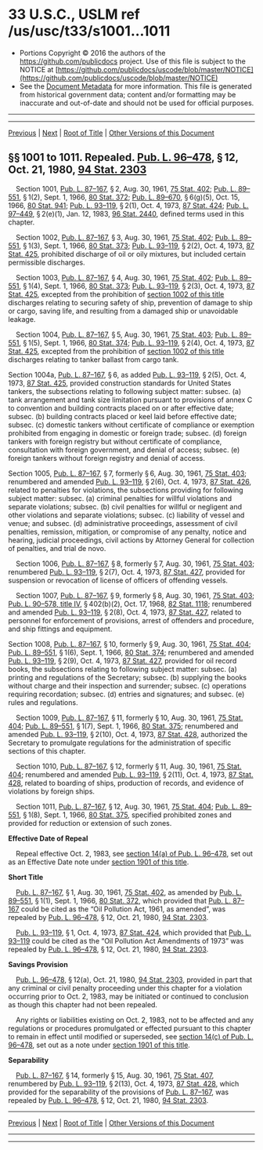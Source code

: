 ---
---

# 33 U.S.C., USLM ref /us/usc/t33/s1001...1011

* Portions Copyright © 2016 the authors of the https://github.com/publicdocs project.
  Use of this file is subject to the NOTICE at [https://github.com/publicdocs/uscode/blob/master/NOTICE](https://github.com/publicdocs/uscode/blob/master/NOTICE)
* See the [Document Metadata](././../../../..//README.md) for more information.
  This file is generated from historical government data; content and/or formatting may be inaccurate and out-of-date and should not be used for official purposes.

----------
----------

[Previous](./../../../..//us/usc/t33/ch20/m__us_usc_t33_ch20.md) | [Next](./../../../..//us/usc/t33/ch20/m__us_usc_t33_s1012.md) | [Root of Title](./../../../../) | [Other Versions of this Document](https://publicdocs.github.io/go/links?ns=uslm&ref=%2Fus%2Fusc%2Ft33%2Fs1001...1011)

## §§ 1001 to 1011. Repealed. [Pub. L. 96–478][/us/pl/96/478], § 12, Oct. 21, 1980, [94 Stat. 2303][/us/stat/94/2303]

    Section 1001, [Pub. L. 87–167][/us/pl/87/167], § 2, Aug. 30, 1961, [75 Stat. 402][/us/stat/75/402]; [Pub. L. 89–551][/us/pl/89/551], § 1(2), Sept. 1, 1966, [80 Stat. 372][/us/stat/80/372]; [Pub. L. 89–670][/us/pl/89/670], § 6(g)(5), Oct. 15, 1966, [80 Stat. 941][/us/stat/80/941]; [Pub. L. 93–119][/us/pl/93/119], § 2(1), Oct. 4, 1973, [87 Stat. 424][/us/stat/87/424]; [Pub. L. 97–449][/us/pl/97/449], § 2(e)(1), Jan. 12, 1983, [96 Stat. 2440][/us/stat/96/2440], defined terms used in this chapter.

    Section 1002, [Pub. L. 87–167][/us/pl/87/167], § 3, Aug. 30, 1961, [75 Stat. 402][/us/stat/75/402]; [Pub. L. 89–551][/us/pl/89/551], § 1(3), Sept. 1, 1966, [80 Stat. 373][/us/stat/80/373]; [Pub. L. 93–119][/us/pl/93/119], § 2(2), Oct. 4, 1973, [87 Stat. 425][/us/stat/87/425], prohibited discharge of oil or oily mixtures, but included certain permissible discharges.

    Section 1003, [Pub. L. 87–167][/us/pl/87/167], § 4, Aug. 30, 1961, [75 Stat. 402][/us/stat/75/402]; [Pub. L. 89–551][/us/pl/89/551], § 1(4), Sept. 1, 1966, [80 Stat. 373][/us/stat/80/373]; [Pub. L. 93–119][/us/pl/93/119], § 2(3), Oct. 4, 1973, [87 Stat. 425][/us/stat/87/425], excepted from the prohibition of [section 1002 of this title][/us/usc/t33/s1002] discharges relating to securing safety of ship, prevention of damage to ship or cargo, saving life, and resulting from a damaged ship or unavoidable leakage.

    Section 1004, [Pub. L. 87–167][/us/pl/87/167], § 5, Aug. 30, 1961, [75 Stat. 403][/us/stat/75/403]; [Pub. L. 89–551][/us/pl/89/551], § 1(5), Sept. 1, 1966, [80 Stat. 374][/us/stat/80/374]; [Pub. L. 93–119][/us/pl/93/119], § 2(4), Oct. 4, 1973, [87 Stat. 425][/us/stat/87/425], excepted from the prohibition of [section 1002 of this title][/us/usc/t33/s1002] discharges relating to tanker ballast from cargo tank.

Section 1004a, [Pub. L. 87–167][/us/pl/87/167], § 6, as added [Pub. L. 93–119][/us/pl/93/119], § 2(5), Oct. 4, 1973, [87 Stat. 425][/us/stat/87/425], provided construction standards for United States tankers, the subsections relating to following subject matter: subsec. (a) tank arrangement and tank size limitation pursuant to provisions of annex C to convention and building contracts placed on or after effective date; subsec. (b) building contracts placed or keel laid before effective date; subsec. (c) domestic tankers without certificate of compliance or exemption prohibited from engaging in domestic or foreign trade; subsec. (d) foreign tankers with foreign registry but without certificate of compliance, consultation with foreign government, and denial of access; subsec. (e) foreign tankers without foreign registry and denial of access.

Section 1005, [Pub. L. 87–167][/us/pl/87/167], § 7, formerly § 6, Aug. 30, 1961, [75 Stat. 403][/us/stat/75/403]; renumbered and amended [Pub. L. 93–119][/us/pl/93/119], § 2(6), Oct. 4, 1973, [87 Stat. 426][/us/stat/87/426], related to penalties for violations, the subsections providing for following subject matter: subsec. (a) criminal penalties for willful violations and separate violations; subsec. (b) civil penalties for willful or negligent and other violations and separate violations; subsec. (c) liability of vessel and venue; and subsec. (d) administrative proceedings, assessment of civil penalties, remission, mitigation, or compromise of any penalty, notice and hearing, judicial proceedings, civil actions by Attorney General for collection of penalties, and trial de novo.

    Section 1006, [Pub. L. 87–167][/us/pl/87/167], § 8, formerly § 7, Aug. 30, 1961, [75 Stat. 403][/us/stat/75/403]; renumbered [Pub. L. 93–119][/us/pl/93/119], § 2(7), Oct. 4, 1973, [87 Stat. 427][/us/stat/87/427], provided for suspension or revocation of license of officers of offending vessels.

    Section 1007, [Pub. L. 87–167][/us/pl/87/167], § 9, formerly § 8, Aug. 30, 1961, [75 Stat. 403][/us/stat/75/403]; [Pub. L. 90–578, title IV][/us/pl/90/578/tIV], § 402(b)(2), Oct. 17, 1968, [82 Stat. 1118][/us/stat/82/1118]; renumbered and amended [Pub. L. 93–119][/us/pl/93/119], § 2(8), Oct. 4, 1973, [87 Stat. 427][/us/stat/87/427], related to personnel for enforcement of provisions, arrest of offenders and procedure, and ship fittings and equipment.

Section 1008, [Pub. L. 87–167][/us/pl/87/167], § 10, formerly § 9, Aug. 30, 1961, [75 Stat. 404][/us/stat/75/404]; [Pub. L. 89–551][/us/pl/89/551], § 1(6), Sept. 1, 1966, [80 Stat. 374][/us/stat/80/374]; renumbered and amended [Pub. L. 93–119][/us/pl/93/119], § 2(9), Oct. 4, 1973, [87 Stat. 427][/us/stat/87/427], provided for oil record books, the subsections relating to following subject matter: subsec. (a) printing and regulations of the Secretary; subsec. (b) supplying the books without charge and their inspection and surrender; subsec. (c) operations requiring recordation; subsec. (d) entries and signatures; and subsec. (e) rules and regulations.

    Section 1009, [Pub. L. 87–167][/us/pl/87/167], § 11, formerly § 10, Aug. 30, 1961, [75 Stat. 404][/us/stat/75/404]; [Pub. L. 89–551][/us/pl/89/551], § 1(7), Sept. 1, 1966, [80 Stat. 375][/us/stat/80/375]; renumbered and amended [Pub. L. 93–119][/us/pl/93/119], § 2(10), Oct. 4, 1973, [87 Stat. 428][/us/stat/87/428], authorized the Secretary to promulgate regulations for the administration of specific sections of this chapter.

    Section 1010, [Pub. L. 87–167][/us/pl/87/167], § 12, formerly § 11, Aug. 30, 1961, [75 Stat. 404][/us/stat/75/404]; renumbered and amended [Pub. L. 93–119][/us/pl/93/119], § 2(11), Oct. 4, 1973, [87 Stat. 428][/us/stat/87/428], related to boarding of ships, production of records, and evidence of violations by foreign ships.

    Section 1011, [Pub. L. 87–167][/us/pl/87/167], § 12, Aug. 30, 1961, [75 Stat. 404][/us/stat/75/404]; [Pub. L. 89–551][/us/pl/89/551], § 1(8), Sept. 1, 1966, [80 Stat. 375][/us/stat/80/375], specified prohibited zones and provided for reduction or extension of such zones.

 __Effective Date of Repeal__ 

    Repeal effective Oct. 2, 1983, see [section 14(a) of Pub. L. 96–478][/us/pl/96/478/s14/a], set out as an Effective Date note under [section 1901 of this title][/us/usc/t33/s1901].

 __Short Title__ 

    [Pub. L. 87–167][/us/pl/87/167], § 1, Aug. 30, 1961, [75 Stat. 402][/us/stat/75/402], as amended by [Pub. L. 89–551][/us/pl/89/551], § 1(1), Sept. 1, 1966, [80 Stat. 372][/us/stat/80/372], which provided that [Pub. L. 87–167][/us/pl/87/167] could be cited as the “Oil Pollution Act, 1961, as amended”, was repealed by [Pub. L. 96–478][/us/pl/96/478], § 12, Oct. 21, 1980, [94 Stat. 2303][/us/stat/94/2303].

    [Pub. L. 93–119][/us/pl/93/119], § 1, Oct. 4, 1973, [87 Stat. 424][/us/stat/87/424], which provided that [Pub. L. 93–119][/us/pl/93/119] could be cited as the “Oil Pollution Act Amendments of 1973” was repealed by [Pub. L. 96–478][/us/pl/96/478], § 12, Oct. 21, 1980, [94 Stat. 2303][/us/stat/94/2303].

 __Savings Provision__ 

    [Pub. L. 96–478][/us/pl/96/478], § 12(a), Oct. 21, 1980, [94 Stat. 2303][/us/stat/94/2303], provided in part that any criminal or civil penalty proceeding under this chapter for a violation occurring prior to Oct. 2, 1983, may be initiated or continued to conclusion as though this chapter had not been repealed.

    Any rights or liabilities existing on Oct. 2, 1983, not to be affected and any regulations or procedures promulgated or effected pursuant to this chapter to remain in effect until modified or superseded, see [section 14(c) of Pub. L. 96–478][/us/pl/96/478/s14/c], set out as a note under [section 1901 of this title][/us/usc/t33/s1901].

 __Separability__ 

    [Pub. L. 87–167][/us/pl/87/167], § 14, formerly § 15, Aug. 30, 1961, [75 Stat. 407][/us/stat/75/407], renumbered by [Pub. L. 93–119][/us/pl/93/119], § 2(13), Oct. 4, 1973, [87 Stat. 428][/us/stat/87/428], which provided for the separability of the provisions of [Pub. L. 87–167][/us/pl/87/167], was repealed by [Pub. L. 96–478][/us/pl/96/478], § 12, Oct. 21, 1980, [94 Stat. 2303][/us/stat/94/2303].

----------

[Previous](./../../../..//us/usc/t33/ch20/m__us_usc_t33_ch20.md) | [Next](./../../../..//us/usc/t33/ch20/m__us_usc_t33_s1012.md) | [Root of Title](./../../../../) | [Other Versions of this Document](https://publicdocs.github.io/go/links?ns=uslm&ref=%2Fus%2Fusc%2Ft33%2Fs1001...1011)

----------
----------

[/us/pl/96/478]: https://publicdocs.github.io/go/links?ns=uslm&ref=%2Fus%2Fpl%2F96%2F478
[/us/stat/94/2303]: https://publicdocs.github.io/go/links?ns=uslm&ref=%2Fus%2Fstat%2F94%2F2303
[/us/pl/87/167]: https://publicdocs.github.io/go/links?ns=uslm&ref=%2Fus%2Fpl%2F87%2F167
[/us/stat/75/402]: https://publicdocs.github.io/go/links?ns=uslm&ref=%2Fus%2Fstat%2F75%2F402
[/us/pl/89/551]: https://publicdocs.github.io/go/links?ns=uslm&ref=%2Fus%2Fpl%2F89%2F551
[/us/stat/80/372]: https://publicdocs.github.io/go/links?ns=uslm&ref=%2Fus%2Fstat%2F80%2F372
[/us/pl/89/670]: https://publicdocs.github.io/go/links?ns=uslm&ref=%2Fus%2Fpl%2F89%2F670
[/us/stat/80/941]: https://publicdocs.github.io/go/links?ns=uslm&ref=%2Fus%2Fstat%2F80%2F941
[/us/pl/93/119]: https://publicdocs.github.io/go/links?ns=uslm&ref=%2Fus%2Fpl%2F93%2F119
[/us/stat/87/424]: https://publicdocs.github.io/go/links?ns=uslm&ref=%2Fus%2Fstat%2F87%2F424
[/us/pl/97/449]: https://publicdocs.github.io/go/links?ns=uslm&ref=%2Fus%2Fpl%2F97%2F449
[/us/stat/96/2440]: https://publicdocs.github.io/go/links?ns=uslm&ref=%2Fus%2Fstat%2F96%2F2440
[/us/pl/87/167]: https://publicdocs.github.io/go/links?ns=uslm&ref=%2Fus%2Fpl%2F87%2F167
[/us/stat/75/402]: https://publicdocs.github.io/go/links?ns=uslm&ref=%2Fus%2Fstat%2F75%2F402
[/us/pl/89/551]: https://publicdocs.github.io/go/links?ns=uslm&ref=%2Fus%2Fpl%2F89%2F551
[/us/stat/80/373]: https://publicdocs.github.io/go/links?ns=uslm&ref=%2Fus%2Fstat%2F80%2F373
[/us/pl/93/119]: https://publicdocs.github.io/go/links?ns=uslm&ref=%2Fus%2Fpl%2F93%2F119
[/us/stat/87/425]: https://publicdocs.github.io/go/links?ns=uslm&ref=%2Fus%2Fstat%2F87%2F425
[/us/pl/87/167]: https://publicdocs.github.io/go/links?ns=uslm&ref=%2Fus%2Fpl%2F87%2F167
[/us/stat/75/402]: https://publicdocs.github.io/go/links?ns=uslm&ref=%2Fus%2Fstat%2F75%2F402
[/us/pl/89/551]: https://publicdocs.github.io/go/links?ns=uslm&ref=%2Fus%2Fpl%2F89%2F551
[/us/stat/80/373]: https://publicdocs.github.io/go/links?ns=uslm&ref=%2Fus%2Fstat%2F80%2F373
[/us/pl/93/119]: https://publicdocs.github.io/go/links?ns=uslm&ref=%2Fus%2Fpl%2F93%2F119
[/us/stat/87/425]: https://publicdocs.github.io/go/links?ns=uslm&ref=%2Fus%2Fstat%2F87%2F425
[/us/usc/t33/s1002]: https://publicdocs.github.io/go/links?ns=uslm&ref=%2Fus%2Fusc%2Ft33%2Fs1002
[/us/pl/87/167]: https://publicdocs.github.io/go/links?ns=uslm&ref=%2Fus%2Fpl%2F87%2F167
[/us/stat/75/403]: https://publicdocs.github.io/go/links?ns=uslm&ref=%2Fus%2Fstat%2F75%2F403
[/us/pl/89/551]: https://publicdocs.github.io/go/links?ns=uslm&ref=%2Fus%2Fpl%2F89%2F551
[/us/stat/80/374]: https://publicdocs.github.io/go/links?ns=uslm&ref=%2Fus%2Fstat%2F80%2F374
[/us/pl/93/119]: https://publicdocs.github.io/go/links?ns=uslm&ref=%2Fus%2Fpl%2F93%2F119
[/us/stat/87/425]: https://publicdocs.github.io/go/links?ns=uslm&ref=%2Fus%2Fstat%2F87%2F425
[/us/usc/t33/s1002]: https://publicdocs.github.io/go/links?ns=uslm&ref=%2Fus%2Fusc%2Ft33%2Fs1002
[/us/pl/87/167]: https://publicdocs.github.io/go/links?ns=uslm&ref=%2Fus%2Fpl%2F87%2F167
[/us/pl/93/119]: https://publicdocs.github.io/go/links?ns=uslm&ref=%2Fus%2Fpl%2F93%2F119
[/us/stat/87/425]: https://publicdocs.github.io/go/links?ns=uslm&ref=%2Fus%2Fstat%2F87%2F425
[/us/pl/87/167]: https://publicdocs.github.io/go/links?ns=uslm&ref=%2Fus%2Fpl%2F87%2F167
[/us/stat/75/403]: https://publicdocs.github.io/go/links?ns=uslm&ref=%2Fus%2Fstat%2F75%2F403
[/us/pl/93/119]: https://publicdocs.github.io/go/links?ns=uslm&ref=%2Fus%2Fpl%2F93%2F119
[/us/stat/87/426]: https://publicdocs.github.io/go/links?ns=uslm&ref=%2Fus%2Fstat%2F87%2F426
[/us/pl/87/167]: https://publicdocs.github.io/go/links?ns=uslm&ref=%2Fus%2Fpl%2F87%2F167
[/us/stat/75/403]: https://publicdocs.github.io/go/links?ns=uslm&ref=%2Fus%2Fstat%2F75%2F403
[/us/pl/93/119]: https://publicdocs.github.io/go/links?ns=uslm&ref=%2Fus%2Fpl%2F93%2F119
[/us/stat/87/427]: https://publicdocs.github.io/go/links?ns=uslm&ref=%2Fus%2Fstat%2F87%2F427
[/us/pl/87/167]: https://publicdocs.github.io/go/links?ns=uslm&ref=%2Fus%2Fpl%2F87%2F167
[/us/stat/75/403]: https://publicdocs.github.io/go/links?ns=uslm&ref=%2Fus%2Fstat%2F75%2F403
[/us/pl/90/578/tIV]: https://publicdocs.github.io/go/links?ns=uslm&ref=%2Fus%2Fpl%2F90%2F578%2FtIV
[/us/stat/82/1118]: https://publicdocs.github.io/go/links?ns=uslm&ref=%2Fus%2Fstat%2F82%2F1118
[/us/pl/93/119]: https://publicdocs.github.io/go/links?ns=uslm&ref=%2Fus%2Fpl%2F93%2F119
[/us/stat/87/427]: https://publicdocs.github.io/go/links?ns=uslm&ref=%2Fus%2Fstat%2F87%2F427
[/us/pl/87/167]: https://publicdocs.github.io/go/links?ns=uslm&ref=%2Fus%2Fpl%2F87%2F167
[/us/stat/75/404]: https://publicdocs.github.io/go/links?ns=uslm&ref=%2Fus%2Fstat%2F75%2F404
[/us/pl/89/551]: https://publicdocs.github.io/go/links?ns=uslm&ref=%2Fus%2Fpl%2F89%2F551
[/us/stat/80/374]: https://publicdocs.github.io/go/links?ns=uslm&ref=%2Fus%2Fstat%2F80%2F374
[/us/pl/93/119]: https://publicdocs.github.io/go/links?ns=uslm&ref=%2Fus%2Fpl%2F93%2F119
[/us/stat/87/427]: https://publicdocs.github.io/go/links?ns=uslm&ref=%2Fus%2Fstat%2F87%2F427
[/us/pl/87/167]: https://publicdocs.github.io/go/links?ns=uslm&ref=%2Fus%2Fpl%2F87%2F167
[/us/stat/75/404]: https://publicdocs.github.io/go/links?ns=uslm&ref=%2Fus%2Fstat%2F75%2F404
[/us/pl/89/551]: https://publicdocs.github.io/go/links?ns=uslm&ref=%2Fus%2Fpl%2F89%2F551
[/us/stat/80/375]: https://publicdocs.github.io/go/links?ns=uslm&ref=%2Fus%2Fstat%2F80%2F375
[/us/pl/93/119]: https://publicdocs.github.io/go/links?ns=uslm&ref=%2Fus%2Fpl%2F93%2F119
[/us/stat/87/428]: https://publicdocs.github.io/go/links?ns=uslm&ref=%2Fus%2Fstat%2F87%2F428
[/us/pl/87/167]: https://publicdocs.github.io/go/links?ns=uslm&ref=%2Fus%2Fpl%2F87%2F167
[/us/stat/75/404]: https://publicdocs.github.io/go/links?ns=uslm&ref=%2Fus%2Fstat%2F75%2F404
[/us/pl/93/119]: https://publicdocs.github.io/go/links?ns=uslm&ref=%2Fus%2Fpl%2F93%2F119
[/us/stat/87/428]: https://publicdocs.github.io/go/links?ns=uslm&ref=%2Fus%2Fstat%2F87%2F428
[/us/pl/87/167]: https://publicdocs.github.io/go/links?ns=uslm&ref=%2Fus%2Fpl%2F87%2F167
[/us/stat/75/404]: https://publicdocs.github.io/go/links?ns=uslm&ref=%2Fus%2Fstat%2F75%2F404
[/us/pl/89/551]: https://publicdocs.github.io/go/links?ns=uslm&ref=%2Fus%2Fpl%2F89%2F551
[/us/stat/80/375]: https://publicdocs.github.io/go/links?ns=uslm&ref=%2Fus%2Fstat%2F80%2F375
[/us/pl/96/478/s14/a]: https://publicdocs.github.io/go/links?ns=uslm&ref=%2Fus%2Fpl%2F96%2F478%2Fs14%2Fa
[/us/usc/t33/s1901]: https://publicdocs.github.io/go/links?ns=uslm&ref=%2Fus%2Fusc%2Ft33%2Fs1901
[/us/pl/87/167]: https://publicdocs.github.io/go/links?ns=uslm&ref=%2Fus%2Fpl%2F87%2F167
[/us/stat/75/402]: https://publicdocs.github.io/go/links?ns=uslm&ref=%2Fus%2Fstat%2F75%2F402
[/us/pl/89/551]: https://publicdocs.github.io/go/links?ns=uslm&ref=%2Fus%2Fpl%2F89%2F551
[/us/stat/80/372]: https://publicdocs.github.io/go/links?ns=uslm&ref=%2Fus%2Fstat%2F80%2F372
[/us/pl/87/167]: https://publicdocs.github.io/go/links?ns=uslm&ref=%2Fus%2Fpl%2F87%2F167
[/us/pl/96/478]: https://publicdocs.github.io/go/links?ns=uslm&ref=%2Fus%2Fpl%2F96%2F478
[/us/stat/94/2303]: https://publicdocs.github.io/go/links?ns=uslm&ref=%2Fus%2Fstat%2F94%2F2303
[/us/pl/93/119]: https://publicdocs.github.io/go/links?ns=uslm&ref=%2Fus%2Fpl%2F93%2F119
[/us/stat/87/424]: https://publicdocs.github.io/go/links?ns=uslm&ref=%2Fus%2Fstat%2F87%2F424
[/us/pl/93/119]: https://publicdocs.github.io/go/links?ns=uslm&ref=%2Fus%2Fpl%2F93%2F119
[/us/pl/96/478]: https://publicdocs.github.io/go/links?ns=uslm&ref=%2Fus%2Fpl%2F96%2F478
[/us/stat/94/2303]: https://publicdocs.github.io/go/links?ns=uslm&ref=%2Fus%2Fstat%2F94%2F2303
[/us/pl/96/478]: https://publicdocs.github.io/go/links?ns=uslm&ref=%2Fus%2Fpl%2F96%2F478
[/us/stat/94/2303]: https://publicdocs.github.io/go/links?ns=uslm&ref=%2Fus%2Fstat%2F94%2F2303
[/us/pl/96/478/s14/c]: https://publicdocs.github.io/go/links?ns=uslm&ref=%2Fus%2Fpl%2F96%2F478%2Fs14%2Fc
[/us/usc/t33/s1901]: https://publicdocs.github.io/go/links?ns=uslm&ref=%2Fus%2Fusc%2Ft33%2Fs1901
[/us/pl/87/167]: https://publicdocs.github.io/go/links?ns=uslm&ref=%2Fus%2Fpl%2F87%2F167
[/us/stat/75/407]: https://publicdocs.github.io/go/links?ns=uslm&ref=%2Fus%2Fstat%2F75%2F407
[/us/pl/93/119]: https://publicdocs.github.io/go/links?ns=uslm&ref=%2Fus%2Fpl%2F93%2F119
[/us/stat/87/428]: https://publicdocs.github.io/go/links?ns=uslm&ref=%2Fus%2Fstat%2F87%2F428
[/us/pl/87/167]: https://publicdocs.github.io/go/links?ns=uslm&ref=%2Fus%2Fpl%2F87%2F167
[/us/pl/96/478]: https://publicdocs.github.io/go/links?ns=uslm&ref=%2Fus%2Fpl%2F96%2F478
[/us/stat/94/2303]: https://publicdocs.github.io/go/links?ns=uslm&ref=%2Fus%2Fstat%2F94%2F2303



